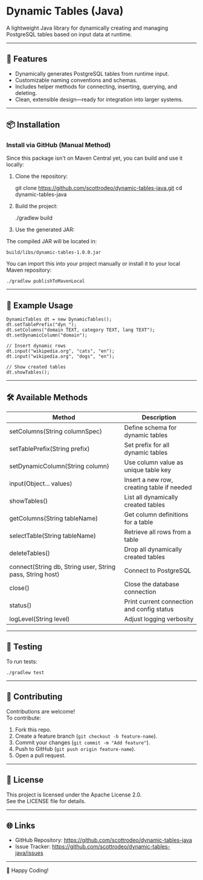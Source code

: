 # Dynamic Tables (Java)

A lightweight Java library for dynamically creating and managing PostgreSQL tables based on input data at runtime.

---

## 🚀 Features

- Dynamically generates PostgreSQL tables from runtime input.
- Customizable naming conventions and schemas.
- Includes helper methods for connecting, inserting, querying, and deleting.
- Clean, extensible design—ready for integration into larger systems.

---

## 📦 Installation

### Install via GitHub (Manual Method)

Since this package isn't on Maven Central yet, you can build and use it locally:

1. Clone the repository:

    git clone https://github.com/scottrodeo/dynamic-tables-java.git
    cd dynamic-tables-java

2. Build the project:

    ./gradlew build

3. Use the generated JAR:

The compiled JAR will be located in:

    build/libs/dynamic-tables-1.0.0.jar

You can import this into your project manually or install it to your local Maven repository:

    ./gradlew publishToMavenLocal

---

## 📌 Example Usage

    DynamicTables dt = new DynamicTables();
    dt.setTablePrefix("dyn_");
    dt.setColumns("domain TEXT, category TEXT, lang TEXT");
    dt.setDynamicColumn("domain");

    // Insert dynamic rows
    dt.input("wikipedia.org", "cats", "en");
    dt.input("wikipedia.org", "dogs", "en");

    // Show created tables
    dt.showTables();

---

## 🛠️ Available Methods

| Method | Description |
|--------|-------------|
| setColumns(String columnSpec) | Define schema for dynamic tables |
| setTablePrefix(String prefix) | Set prefix for all dynamic tables |
| setDynamicColumn(String column) | Use column value as unique table key |
| input(Object... values) | Insert a new row, creating table if needed |
| showTables() | List all dynamically created tables |
| getColumns(String tableName) | Get column definitions for a table |
| selectTable(String tableName) | Retrieve all rows from a table |
| deleteTables() | Drop all dynamically created tables |
| connect(String db, String user, String pass, String host) | Connect to PostgreSQL |
| close() | Close the database connection |
| status() | Print current connection and config status |
| logLevel(String level) | Adjust logging verbosity |

---

## 🧪 Testing

To run tests:

    ./gradlew test

---

## 🤝 Contributing

Contributions are welcome!  
To contribute:

1. Fork this repo.
2. Create a feature branch (`git checkout -b feature-name`).
3. Commit your changes (`git commit -m "Add feature"`).
4. Push to GitHub (`git push origin feature-name`).
5. Open a pull request.

---

## 📄 License

This project is licensed under the Apache License 2.0.  
See the LICENSE file for details.

---

## 🌐 Links

- GitHub Repository: https://github.com/scottrodeo/dynamic-tables-java
- Issue Tracker: https://github.com/scottrodeo/dynamic-tables-java/issues

---

🚀 Happy Coding!


